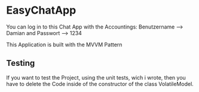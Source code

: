 # EasyChatApp

You can log in to this Chat App with the Accountings: Benutzername --> Damian and Passwort --> 1234

This Application is built with the MVVM Pattern

## Testing 

If you want to test the Project, using the unit tests, wich i wrote, then you have to delete the Code inside of the constructor of the class VolatileModel.